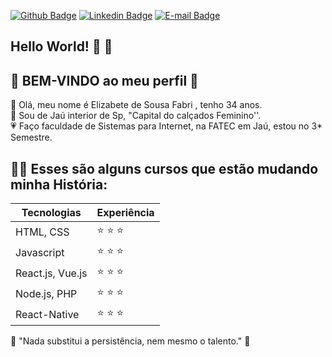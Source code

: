 [![Github Badge](https://img.shields.io/badge/-Github-000?style=flat-square&logo=Github&logoColor=white&link=https://github.com/joaoazevedoJS)](https://github.com/ElizabetePluGgui)
[![Linkedin Badge](https://img.shields.io/badge/-LinkedIn-blue?style=flat-square&logo=Linkedin&logoColor=white&link=https://www.linkedin.com/in/joaoazevedojs)](https://www.linkedin.com/in/elizabete-fabri-a0927819b/)
[![E-mail Badge](https://img.shields.io/badge/-E--mail-c14438?style=flat-square&logo=Gmail&logoColor=white&link=mailto:contato@joaoazevedojs.com.br)](mailto:pluggi.programmer@gmail.com)

## Hello World! :wave: :wave:

## 🎀 BEM-VINDO ao meu perfil 🎀

💜 Olá, meu nome é Elizabete de Sousa Fabri , tenho 34 anos.<br>
💛 Sou de Jaú interior de Sp, "Capital do calçados Feminino''.<br>
💗 Faço faculdade de Sistemas para Internet, na FATEC em Jaú, estou no 3* Semestre.<br>

## :man_technologist: Esses são alguns cursos que estão mudando minha História:

Tecnologias | Experiência |
| - | - |
| HTML, CSS | :star: :star: :star: | 
| Javascript | :star: :star: :star: |
| React.js, Vue.js | :star: :star: :star: |
| Node.js, PHP | :star: :star: :star: |
| React-Native | :star: :star: :star: |

🚀 "Nada substitui a persistência, nem mesmo o talento." 🚀
